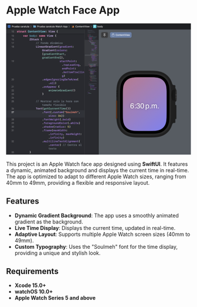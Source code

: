 # Apple Watch Face App

![Watch Face Preview](https://raw.githubusercontent.com/natzaz/wallpaper-Apple-Watch-/main/EXAMPLE.png)


This project is an Apple Watch face app designed using **SwiftUI**. It features a dynamic, animated background and displays the current time in real-time. The app is optimized to adapt to different Apple Watch sizes, ranging from 40mm to 49mm, providing a flexible and responsive layout.

## Features
- **Dynamic Gradient Background**: The app uses a smoothly animated gradient as the background.
- **Live Time Display**: Displays the current time, updated in real-time.
- **Adaptive Layout**: Supports multiple Apple Watch screen sizes (40mm to 49mm).
- **Custom Typography**: Uses the "Soulmeh" font for the time display, providing a unique and stylish look.

## Requirements
- **Xcode 15.0+**
- **watchOS 10.0+**
- **Apple Watch Series 5 and above**

  
